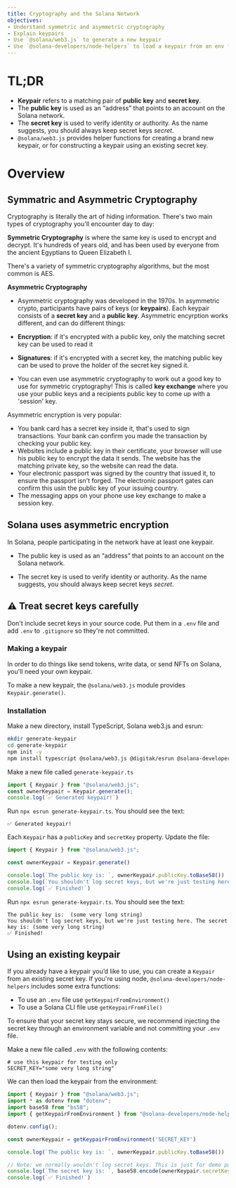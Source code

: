 ```yaml
---
title: Cryptography and the Solana Network
objectives:
- Understand symmetric and asymmetric cryptography
- Explain keypairs
- Use `@solana/web3.js` to generate a new keypair
- Use `@solana-developers/node-helpers` to load a keypair from an env file
---
```


# TL;DR

- **Keypair** refers to a matching pair of **public key** and **secret key**. 
- The **public key** is used as an “address” that points to an account on the Solana network. 
- The **secret key** is used to verify identity or authority. As the name suggests, you should always keep secret keys *secret*.
- `@solana/web3.js` provides helper functions for creating a brand new keypair, or for constructing a keypair using an existing secret key. 

# Overview

## Symmatric and Asymmetric Cryptography

Cryptography is literally the art of hiding information. There's two main types of cryptography you'll encounter day to day:

**Symmetric Cryptography** is where the same key is used to encrypt and decrypt. It's hundreds of years old, and has been used by everyone from the ancient Egyptians to Queen Elizabeth I.

There's a variety of symmetric cryptography algorithms, but the most common is AES.

**Asymmetric Cryptography**

- Asymmetric cryptography was developed in the 1970s. In asymmetric crypto, participants have pairs of keys (or **keypairs**). Each keypair consists of a **secret key** and a **public key**. Asymmetric encyrption works different, and can do different things:

- **Encryption**: if it's encrypted with a public key, only the matching secret key can be used to read it
- **Signatures**: if it's encrypted with a secret key, the matching public key can be used to prove the holder of the secret key signed it.
- You can even use asymmetric cryptography to work out a good key to use for symmetric cryptography! This is called **key exchange** where you use your public keys and a recipients public key to come up with a 'session' key. 

Asymmetric encryption is very popular: 
 - You bank card has a secret key inside it, that's used to sign transactions. Your bank can confirm you made the transaction by checking your public key.
 - Websites include a public key in their certificate, your browser will use his public key to encrypt the data it sends. The website has the matching private key, so the website can read the data. 
 - Your electronic passport was signed by the country that issued it, to ensure the passport isn't forged. The electronic passport gates can confirm this usin the public key of your issuing country.
 - The messaging apps on your phone use key exchange to make a session key. 

## Solana uses asymmetric encryption

In Solana, people participating in the network have at least one keypair.

- The public key is used as an “address” that points to an account on the Solana network. 

- The secret key is used to verify identity or authority. As the name suggests, you should always keep secret keys *secret*.

## ⚠️ Treat secret keys carefully

Don't include secret keys in your source code. Put them in a `.env` file and add `.env` to `.gitignore` so they're not committed.

### Making a keypair

In order to do things like send tokens, write data, or send NFTs on Solana, you'll need your own keypair.

To make a new keypair, the `@solana/web3.js` module provides `Keypair.generate()`. 

### Installation

Make a new directory, install TypeScript, Solana web3.js and esrun:

```bash
mkdir generate-keypair
cd generate-keypair
npm init -y
npm install typescript @solana/web3.js @digitak/esrun @solana-developers/node-helpers
```

Make a new file called `generate-keypair.ts`

```ts
import { Keypair } from "@solana/web3.js";
const ownerKeypair = Keypair.generate();
console.log(`✅ Generated keypair!`)
```

Run `npx esrun generate-keypair.ts`. You should see the text:

```
✅ Generated keypair!
```

Each `Keypair` has a `publicKey` and `secretKey` property. Update the file:

```ts
import { Keypair } from "@solana/web3.js";

const ownerKeypair = Keypair.generate()

console.log(`The public key is: `, ownerKeypair.publicKey.toBase58())
console.log(`You shouldn't log secret keys, but we're just testing here. The secret key is: `, base58.encode(ownerKeypair.secretKey))
console.log(`✅ Finished!`)
```

Run `npx esrun generate-keypair.ts`. You should see the text:

```
The public key is:  (some very long string)
You shouldn't log secret keys, but we're just testing here. The secret key is: (some very long string)
✅ Finished!
```

## Using an existing keypair

If you already have a keypair you’d like to use, you can create a `Keypair` from an existing secret key. If you're using node, `@solana-developers/node-helpers` includes some extra functions:

 - To use an `.env` file use `getKeypairFromEnvironment()`
 - To use a Solana CLI file use `getKeypairFromFile()`

To ensure that your secret key stays secure, we recommend injecting the secret key through an environment variable and not committing your `.env` file. 

Make a new file called `.env` with the following contents:

```env
# use this keypair for testing only
SECRET_KEY="some very long string"
```

We can then load the keypair from the environment:

```ts
import { Keypair } from "@solana/web3.js";
import * as dotenv from "dotenv";
import base58 from "bs58";
import { getKeypairFromEnvironment } from "@solana-developers/node-helpers"

dotenv.config();

const ownerKeypair = getKeypairFromEnvironment('SECRET_KEY')

console.log(`The public key is: `, ownerKeypair.publicKey.toBase58())

// Note: we normally wouldn't log secret keys. This is just for demo purposes.
console.log(`The secret key is: `, base58.encode(ownerKeypair.secretKey))
console.log(`✅ Finished!`)

```


